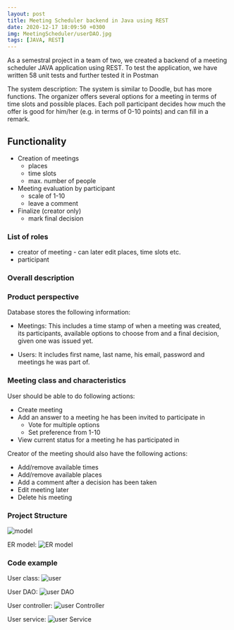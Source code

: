 ```yaml
---
layout: post
title: Meeting Scheduler backend in Java using REST
date: 2020-12-17 18:09:50 +0300
img: MeetingScheduler/userDAO.jpg
tags: [JAVA, REST]
---
```


As a semestral project in a team of two, we created a backend of a meeting scheduler JAVA application using REST.
To test the application, we have written 58 unit tests and further tested it in Postman

The system description:
The system is similar to Doodle, but has more functions. The
organizer offers several options for a meeting in terms of time slots and possible
places. Each poll participant decides how much the offer is good for him/her (e.g.
in terms of 0-10 points) and can fill in a remark.

## Functionality
- Creation of meetings
    - places
    - time slots
    - max. number of people
- Meeting evaluation by participant
    - scale of 1-10
    - leave a comment
- Finalize (creator only)
    - mark final decision

### List of roles
- creator of meeting - can later edit places, time slots etc.
- participant

### Overall description

### Product perspective
Database stores the following information:
* Meetings:
This includes a time stamp of when a meeting was created, its participants,
available options to choose from and a final decision, given one was issued
yet.


* Users:
It includes first name, last name, his email, password and meetings he was
part of.

### Meeting class and characteristics
User should be able to do following actions:
- Create meeting
- Add an answer to a meeting he has been invited to participate in
  - Vote for multiple options
  - Set preference from 1-10
- View current status for a meeting he has participated in

Creator of the meeting should also have the following actions:
* Add/remove available times
* Add/remove available places
* Add a comment after a decision has been taken
* Edit meeting later
* Delete his meeting

### Project Structure

![model]({{site.baseurl}}/images/pages/MeetingScheduler/model.jpg)

ER model:
![ER model]({{site.baseurl}}/images/pages/MeetingScheduler/ERModel.jpg)

### Code example
User class:
![user]({{site.baseurl}}/images/pages/MeetingScheduler/user.jpg)

User DAO:
![user DAO]({{site.baseurl}}/images/pages/MeetingScheduler/userDAO.jpg)

User controller:
![user Controller]({{site.baseurl}}/images/pages/MeetingScheduler/userController.jpg)

User service:
![user Service]({{site.baseurl}}/images/pages/MeetingScheduler/userService.jpg)